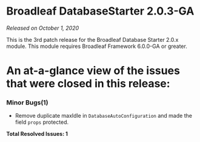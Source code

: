 # Broadleaf DatabaseStarter 2.0.3-GA

_Released on October 1, 2020_

This is the 3rd patch release for the Broadleaf Database Starter 2.0.x module. This module requires Broadleaf Framework 6.0.0-GA or greater.

# An at-a-glance view of the issues that were closed in this release:

### Minor Bugs(1)
- Remove duplicate maxIdle in `DatabaseAutoConfiguration` and made the field `props` protected.   


**Total Resolved Issues: 1**
